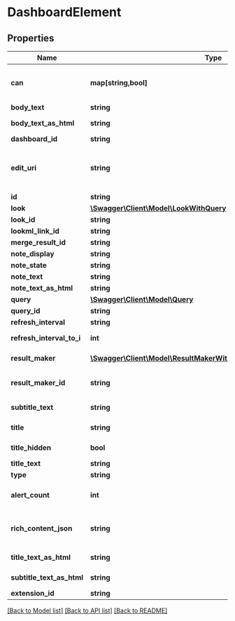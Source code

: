 # DashboardElement

## Properties
Name | Type | Description | Notes
------------ | ------------- | ------------- | -------------
**can** | **map[string,bool]** | Operations the current user is able to perform on this object | [optional] 
**body_text** | **string** | Text tile body text | [optional] 
**body_text_as_html** | **string** | Text tile body text as Html | [optional] 
**dashboard_id** | **string** | Id of Dashboard | [optional] 
**edit_uri** | **string** | Relative path of URI of LookML file to edit the dashboard element (LookML dashboard only). | [optional] 
**id** | **string** | Unique Id | [optional] 
**look** | [**\Swagger\Client\Model\LookWithQuery**](LookWithQuery.md) | Look | [optional] 
**look_id** | **string** | Id Of Look | [optional] 
**lookml_link_id** | **string** | LookML link ID | [optional] 
**merge_result_id** | **string** | ID of merge result | [optional] 
**note_display** | **string** | Note Display | [optional] 
**note_state** | **string** | Note State | [optional] 
**note_text** | **string** | Note Text | [optional] 
**note_text_as_html** | **string** | Note Text as Html | [optional] 
**query** | [**\Swagger\Client\Model\Query**](Query.md) | Query | [optional] 
**query_id** | **string** | Id Of Query | [optional] 
**refresh_interval** | **string** | Refresh Interval | [optional] 
**refresh_interval_to_i** | **int** | Refresh Interval as integer | [optional] 
**result_maker** | [**\Swagger\Client\Model\ResultMakerWithIdVisConfigAndDynamicFields**](ResultMakerWithIdVisConfigAndDynamicFields.md) | Data about the result maker. | [optional] 
**result_maker_id** | **string** | ID of the ResultMakerLookup entry. | [optional] 
**subtitle_text** | **string** | Text tile subtitle text | [optional] 
**title** | **string** | Title of dashboard element | [optional] 
**title_hidden** | **bool** | Whether title is hidden | [optional] 
**title_text** | **string** | Text tile title | [optional] 
**type** | **string** | Type | [optional] 
**alert_count** | **int** | Count of Alerts associated to a dashboard element | [optional] 
**rich_content_json** | **string** | JSON with all the properties required for rich editor and buttons elements | [optional] 
**title_text_as_html** | **string** | Text tile title text as Html | [optional] 
**subtitle_text_as_html** | **string** | Text tile subtitle text as Html | [optional] 
**extension_id** | **string** | Extension ID | [optional] 

[[Back to Model list]](../README.md#documentation-for-models) [[Back to API list]](../README.md#documentation-for-api-endpoints) [[Back to README]](../README.md)


